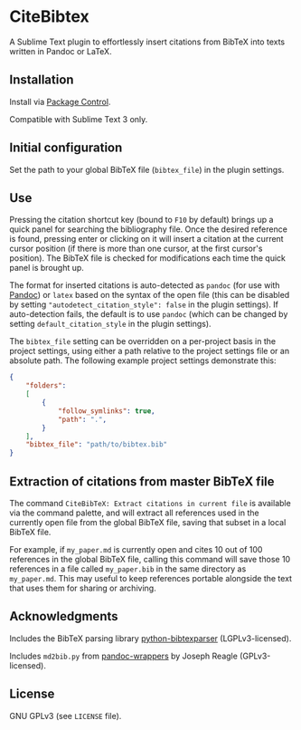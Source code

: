 # CiteBibtex

A Sublime Text plugin to effortlessly insert citations from BibTeX into texts written in Pandoc or LaTeX.

## Installation

Install via [Package Control](https://sublime.wbond.net/packages/CiteBibtex).

Compatible with Sublime Text 3 only.

## Initial configuration

Set the path to your global BibTeX file (`bibtex_file`) in the plugin settings.

## Use

Pressing the citation shortcut key (bound to `F10` by default) brings up a quick panel for  searching the bibliography file. Once the desired reference is found, pressing enter or clicking on it will insert a citation at the current cursor position (if there is more than one cursor, at the first cursor's position). The BibTeX file is checked for modifications each time the quick panel is brought up.

The format for inserted citations is auto-detected as `pandoc` (for use with [Pandoc](http://johnmacfarlane.net/pandoc/README.html)) or `latex` based on the syntax of the open file (this can be disabled by setting `"autodetect_citation_style": false` in the plugin settings). If auto-detection fails, the default is to use `pandoc` (which can be changed by setting `default_citation_style` in the plugin settings).

The `bibtex_file` setting can be overridden on a per-project basis in the project settings, using either a path relative to the project settings file or an absolute path. The following example project settings demonstrate this:

```json
{
    "folders":
    [
        {
            "follow_symlinks": true,
            "path": ".",
        }
    ],
    "bibtex_file": "path/to/bibtex.bib"
}
```

## Extraction of citations from master BibTeX file

The command `CiteBibTeX: Extract citations in current file` is available via the command palette, and will extract all references used in the currently open file from the global BibTeX file, saving that subset in a local BibTeX file.

For example, if `my_paper.md` is currently open and cites 10 out of 100 references in the global BibTeX file, calling this command will save those 10 references in a file called `my_paper.bib` in the same directory as `my_paper.md`. This may useful to keep references portable alongside the text that uses them for sharing or archiving.

## Acknowledgments

Includes the BibTeX parsing library [python-bibtexparser](https://github.com/sciunto-org/python-bibtexparser) (LGPLv3-licensed).

Includes `md2bib.py` from [pandoc-wrappers](https://github.com/reagle/pandoc-wrappers) by Joseph Reagle (GPLv3-licensed).

## License

GNU GPLv3 (see `LICENSE` file).
